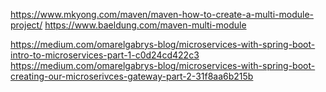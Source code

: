 


https://www.mkyong.com/maven/maven-how-to-create-a-multi-module-project/
https://www.baeldung.com/maven-multi-module

https://medium.com/omarelgabrys-blog/microservices-with-spring-boot-intro-to-microservices-part-1-c0d24cd422c3
https://medium.com/omarelgabrys-blog/microservices-with-spring-boot-creating-our-microserivces-gateway-part-2-31f8aa6b215b
